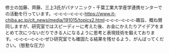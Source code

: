 修士の加藤、齊藤、三上3氏がパナソニック・千葉工業大学産学連携センターでの活動を行っています。-c-c-c--c-c-c-<a href="https://www.it-chiba.ac.jp/cit_news/media/191015/topics2.html">https://www.it-chiba.ac.jp/cit_news/media/191015/topics2.html</a>-c-c-c--c-c-c-趣旨、概ね賛同しますが、研究室ではスピーディーに考えた後、お金にかえたりアイデアをまとめて次につないだりできる人になるように思考と表現技術を鍛えております。-c-c-c--c-c-c-ぜひ研究室でも確固たる結果を残せるよう、がんばってください。（慇懃な圧力）
